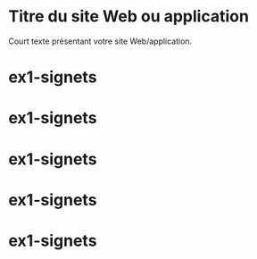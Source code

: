 # Titre du site Web ou application

Court texte présentant votre site Web/application.
# ex1-signets
# ex1-signets
# ex1-signets
# ex1-signets
# ex1-signets
